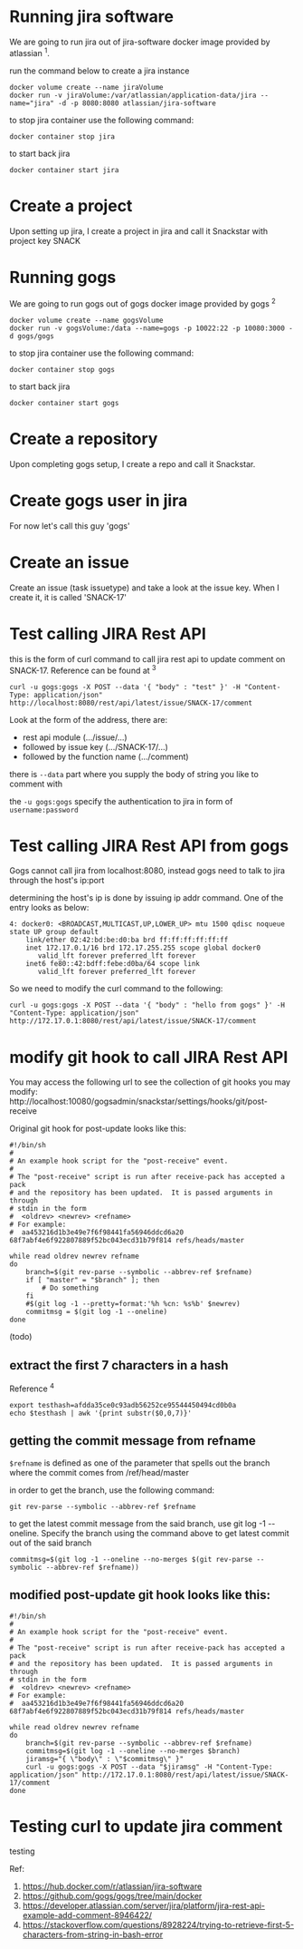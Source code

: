 
# Running jira software
We are going to run jira out of jira-software docker image provided by atlassian <sup>1</sup>.

run the command below to create a jira instance

```
docker volume create --name jiraVolume
docker run -v jiraVolume:/var/atlassian/application-data/jira --name="jira" -d -p 8080:8080 atlassian/jira-software
```

to stop jira container use the following command:
```
docker container stop jira
```

to start back jira
```
docker container start jira
```

# Create a project
Upon setting up jira, I create a project in jira and call it Snackstar with project key SNACK

# Running gogs
We are going to run gogs out of gogs docker image provided by gogs <sup>2</sup>

```
docker volume create --name gogsVolume
docker run -v gogsVolume:/data --name=gogs -p 10022:22 -p 10080:3000 -d gogs/gogs
```

to stop jira container use the following command:
```
docker container stop gogs
```

to start back jira
```
docker container start gogs
```

# Create a repository
Upon completing gogs setup, I create a repo and call it Snackstar.

# Create gogs user in jira
For now let's call this guy 'gogs'

# Create an issue
Create an issue (task issuetype) and take a look at the issue key.
When I create it, it is called 'SNACK-17'

# Test calling JIRA Rest API
this is the form of curl command to call jira rest api to update comment on SNACK-17. Reference can be found at <sup>3</sup>
```
curl -u gogs:gogs -X POST --data '{ "body" : "test" }' -H "Content-Type: application/json" http://localhost:8080/rest/api/latest/issue/SNACK-17/comment
```
Look at the form of the address, there are:
- rest api module (.../issue/...)
- followed by issue key (.../SNACK-17/...)
- followed by the function name (.../comment)

there is `--data` part where you supply the body of string you like to comment with

the `-u gogs:gogs` specify the authentication to jira in form of `username:password`

# Test calling JIRA Rest API from gogs
Gogs cannot call jira from localhost:8080, instead gogs need to talk to jira through the host's ip:port

determining the host's ip is done by issuing ip addr command. One of the entry looks as below:
```
4: docker0: <BROADCAST,MULTICAST,UP,LOWER_UP> mtu 1500 qdisc noqueue state UP group default
    link/ether 02:42:bd:be:d0:ba brd ff:ff:ff:ff:ff:ff
    inet 172.17.0.1/16 brd 172.17.255.255 scope global docker0
       valid_lft forever preferred_lft forever
    inet6 fe80::42:bdff:febe:d0ba/64 scope link
       valid_lft forever preferred_lft forever
```

So we need to modify the curl command to the following:
```
curl -u gogs:gogs -X POST --data '{ "body" : "hello from gogs" }' -H "Content-Type: application/json" http://172.17.0.1:8080/rest/api/latest/issue/SNACK-17/comment
```

# modify git hook to call JIRA Rest API
You may access the following url to see the collection of git hooks you may modify:
http://localhost:10080/gogsadmin/snackstar/settings/hooks/git/post-receive


Original git hook for post-update looks like this:
```
#!/bin/sh
#
# An example hook script for the "post-receive" event.
#
# The "post-receive" script is run after receive-pack has accepted a pack
# and the repository has been updated.  It is passed arguments in through
# stdin in the form
#  <oldrev> <newrev> <refname>
# For example:
#  aa453216d1b3e49e7f6f98441fa56946ddcd6a20 68f7abf4e6f922807889f52bc043ecd31b79f814 refs/heads/master

while read oldrev newrev refname
do
    branch=$(git rev-parse --symbolic --abbrev-ref $refname)
    if [ "master" = "$branch" ]; then
        # Do something
    fi
    #$(git log -1 --pretty=format:'%h %cn: %s%b' $newrev)
    commitmsg = $(git log -1 --oneline)
done
```

(todo)

## extract the first 7 characters in a hash
Reference <sup>4</sup>
```
export testhash=afdda35ce0c93adb56252ce95544450494cd0b0a
echo $testhash | awk '{print substr($0,0,7)}'
```

## getting the commit message from refname

`$refname` is defined as one of the parameter that spells out the branch where the commit comes from /ref/head/master

in order to get the branch, use the following command:
```
git rev-parse --symbolic --abbrev-ref $refname
```
to get the latest commit message from the said branch, use git log -1 --oneline. Specify the branch using the command above to get latest commit out of the said branch

```
commitmsg=$(git log -1 --oneline --no-merges $(git rev-parse --symbolic --abbrev-ref $refname))
```

## modified post-update git hook looks like this:
```
#!/bin/sh
#
# An example hook script for the "post-receive" event.
#
# The "post-receive" script is run after receive-pack has accepted a pack
# and the repository has been updated.  It is passed arguments in through
# stdin in the form
#  <oldrev> <newrev> <refname>
# For example:
#  aa453216d1b3e49e7f6f98441fa56946ddcd6a20 68f7abf4e6f922807889f52bc043ecd31b79f814 refs/heads/master

while read oldrev newrev refname
do
    branch=$(git rev-parse --symbolic --abbrev-ref $refname)
    commitmsg=$(git log -1 --oneline --no-merges $branch)
    jiramsg="{ \"body\" : \"$commitmsg\" }"
    curl -u gogs:gogs -X POST --data "$jiramsg" -H "Content-Type: application/json" http://172.17.0.1:8080/rest/api/latest/issue/SNACK-17/comment
done
```

# Testing curl to update jira comment
testing

Ref:
1. https://hub.docker.com/r/atlassian/jira-software
1. https://github.com/gogs/gogs/tree/main/docker
1. https://developer.atlassian.com/server/jira/platform/jira-rest-api-example-add-comment-8946422/
1. https://stackoverflow.com/questions/8928224/trying-to-retrieve-first-5-characters-from-string-in-bash-error
